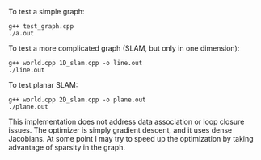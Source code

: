 To test a simple graph:

```
g++ test_graph.cpp
./a.out
```

To test a more complicated graph (SLAM, but only in one dimension):

```
g++ world.cpp 1D_slam.cpp -o line.out
./line.out
```

To test planar SLAM:

```
g++ world.cpp 2D_slam.cpp -o plane.out
./plane.out
```

This implementation does not address data association or loop closure issues. The optimizer is simply gradient descent, and it uses dense Jacobians. At some point I may try to speed up the optimization by taking advantage of sparsity in the graph.
